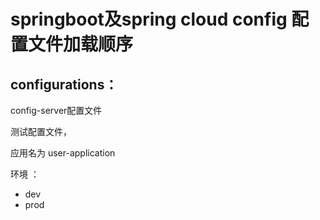 # springboot及spring cloud config 配置文件加载顺序



## configurations：

config-server配置文件

测试配置文件，

应用名为 user-application

环境 ：

- dev
- prod